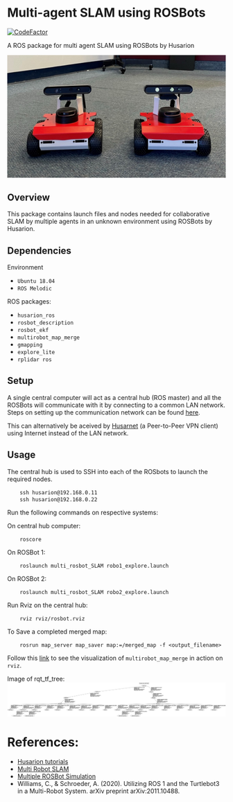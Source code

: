 # Multi-agent SLAM using ROSBots

[![CodeFactor](https://www.codefactor.io/repository/github/nykabhishek/rosbot-multi-agent-slam/badge)](https://www.codefactor.io/repository/github/nykabhishek/rosbot-multi-agent-slam)

A ROS package for multi agent SLAM using ROSBots by Husarion

![ROSBot2](rosbots.jpeg)

## Overview ##
This package contains launch files and nodes needed for collaborative SLAM by multiple agents in an unknown environment using ROSBots by Husarion.

## Dependencies ##
Environment
- `Ubuntu 18.04`
- `ROS Melodic`

ROS packages:
- `husarion_ros`
- `rosbot_description`
- `rosbot_ekf`
- `multirobot_map_merge`
- `gmapping`
- `explore_lite`
- `rplidar ros`

## Setup ##
A single central computer will act as a central hub (ROS master) and all the ROSBots will communicate with it by connecting to a common LAN network. Steps on setting up the communication network can be found [here](https://husarion.com/tutorials/ros-tutorials/5-running-ros-on-multiple-machines).

This can alternatively be aceived by [Husarnet](https://husarnet.com/) (a Peer-to-Peer VPN client) using Internet instead of the LAN network. 

## Usage
The central hub is used to SSH into each of the ROSbots to launch the required nodes.
```
    ssh husarion@192.168.0.11
    ssh husarion@192.168.0.22
```

Run the following commands on respective systems:

On central hub computer:
```
    roscore
```
On ROSBot 1:
```
    roslaunch multi_rosbot_SLAM robo1_explore.launch 
```
On ROSBot 2:
```
    roslaunch multi_rosbot_SLAM robo2_explore.launch 
```

Run Rviz on the central hub:
```
    rviz rviz/rosbot.rviz
```

To Save a completed merged map:
```
    rosrun map_server map_saver map:=/merged_map -f <output_filename>
```

Follow this [link](https://youtu.be/CRFiTtZXsXA) to see the visualization of `multirobot_map_merge` in action on `rviz`.

Image of rqt_tf_tree:
![rqt_tf_tree](frames.png)

# References:
- [Husarion tutorials](https://husarion.com/tutorials/)
- [Multi Robot SLAM](https://answers.ros.org/question/41433/multiple-robots-simulation-and-navigation/)
- [Multiple ROSBot Simulation](https://github.com/adamkrawczyk/multiple_rosbots_simulation)
- Williams, C., & Schroeder, A. (2020). Utilizing ROS 1 and the Turtlebot3 in a Multi-Robot System. arXiv preprint arXiv:2011.10488.



